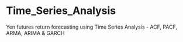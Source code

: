 # Time_Series_Analysis
 Yen futures return forecasting using Time Series Analysis - ACF, PACF, ARMA, ARIMA &amp; GARCH 
